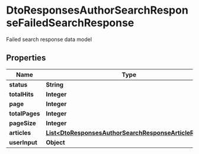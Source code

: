 

# DtoResponsesAuthorSearchResponseFailedSearchResponse

Failed search response data model

## Properties

| Name | Type | Description | Notes |
|------------ | ------------- | ------------- | -------------|
|**status** | **String** |  |  [optional] |
|**totalHits** | **Integer** |  |  [optional] |
|**page** | **Integer** |  |  [optional] |
|**totalPages** | **Integer** |  |  [optional] |
|**pageSize** | **Integer** |  |  [optional] |
|**articles** | [**List&lt;DtoResponsesAuthorSearchResponseArticleResult&gt;**](DtoResponsesAuthorSearchResponseArticleResult.md) |  |  [optional] |
|**userInput** | **Object** |  |  |



